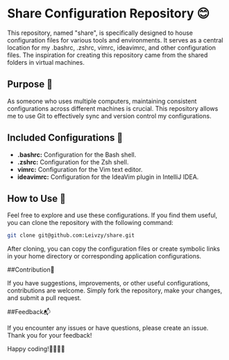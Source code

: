 # Share Configuration Repository 😊

This repository, named "share", is specifically designed to house configuration files for various tools and environments. It serves as a central location for my .bashrc, .zshrc, vimrc, ideavimrc, and other configuration files. The inspiration for creating this repository came from the shared folders in virtual machines.

## Purpose 🎯

As someone who uses multiple computers, maintaining consistent configurations across different machines is crucial. This repository allows me to use Git to effectively sync and version control my configurations.

## Included Configurations 📁

- **.bashrc:** Configuration for the Bash shell.
- **.zshrc:** Configuration for the Zsh shell.
- **vimrc:** Configuration for the Vim text editor.
- **ideavimrc:** Configuration for the IdeaVim plugin in IntelliJ IDEA.

## How to Use 🚀

Feel free to explore and use these configurations. If you find them useful, you can clone the repository with the following command:

```bash
git clone git@github.com:Leivzy/share.git
```
After cloning, you can copy the configuration files or create symbolic links in your home directory or corresponding application configurations.

##Contribution🤝

If you have suggestions, improvements, or other useful configurations, contributions are welcome. Simply fork the repository, make your changes, and submit a pull request.

##Feedback📬

If you encounter any issues or have questions, please create an issue. Thank you for your feedback!

Happy coding!👨‍💻👩‍💻
